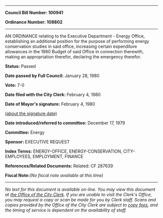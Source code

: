 

********

**Council Bill Number: 100941**
   
**Ordinance Number: 108802**
********

 AN ORDINANCE relating to the Executive Department - Energy Office, establishing an additional position for the purpose of performing energy conservation studies in said office, increasing certain expenditure allowances in the 1980 Budget of said Office in connection therewith, making an appropriation therefor, declaring the emergency therefor.

**Status:** Passed
   
**Date passed by Full Council:** January 28, 1980
   
**Vote:** 7-0
   
**Date filed with the City Clerk:** February 4, 1980
   
**Date of Mayor's signature:** February 4, 1980
   
[(about the signature date)](/~public/approvaldate.htm)
   
   
   
**Date introduced/referred to committee:** December 17, 1979
   
**Committee:** Energy
   
**Sponsor:** EXECUTIVE REQUEST
   
   
**Index Terms:** ENERGY-OFFICE, ENERGY-CONSERVATION, CITY-EMPLOYEES, EMPLOYMENT, FINANCE

**References/Related Documents:** Related: CF 287639

**Fiscal Note:**_(No fiscal note available at this time)_
********

_No text for this document is available on-line. You may view this document at [the Office of the City Clerk](http://www.seattle.gov/leg/clerk/contactUs.htm). If you are unable to visit the Clerk's Office, you may request a copy or scan be made for you by Clerk staff. Scans and copies provided by the Office of the City Clerk are subject to [copy fees](http://clerk.seattle.gov/~public/clerkfees.htm), and the timing of service is dependent on the availability of staff._

